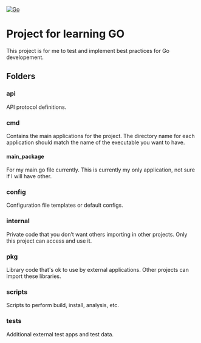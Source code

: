 [![Go](https://github.com/Tleety/go/actions/workflows/go.yml/badge.svg)](https://github.com/Tleety/go/actions/workflows/go.yml)

# Project for learning GO
This project is for me to test and implement best practices for Go developement.

## Folders

### api
API protocol definitions.

### cmd
Contains the main applications for the project. The directory name for each application should match the name of the executable you want to have.

#### main_package
For my main.go file currently.
This is currently my only application, not sure if I will have other.

### config
Configuration file templates or default configs.

### internal
Private code that you don’t want others importing in other projects. Only this project can access and use it.

### pkg
Library code that's ok to use by external applications. Other projects can import these libraries.

### scripts
Scripts to perform build, install, analysis, etc.

### tests
Additional external test apps and test data.